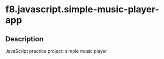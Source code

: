 # f8.javascript.simple-music-player-app


## Description

JavaScript practice project: simple music player

